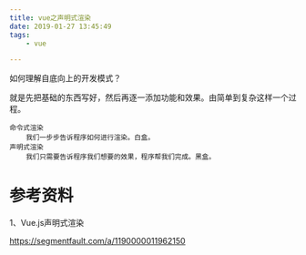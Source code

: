 ```yaml
---
title: vue之声明式渲染
date: 2019-01-27 13:45:49
tags:
	- vue

---
```




如何理解自底向上的开发模式？

就是先把基础的东西写好，然后再逐一添加功能和效果。由简单到复杂这样一个过程。



```
命令式渲染
	我们一步步告诉程序如何进行渲染。白盒。
声明式渲染
	我们只需要告诉程序我们想要的效果，程序帮我们完成。黑盒。
```



# 参考资料

1、Vue.js声明式渲染

https://segmentfault.com/a/1190000011962150